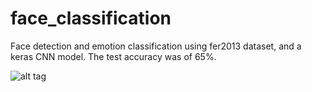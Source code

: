 # face_classification
Face detection and emotion classification using fer2013 dataset, and a keras CNN model. The test accuracy was of 65%. 

![alt tag](https://github.com/oarriaga/face_classification/blob/master/images/emotion_classification.jpg)
